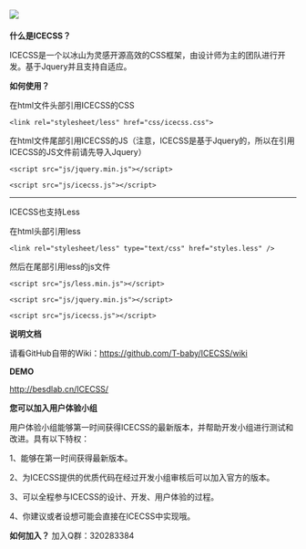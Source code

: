 ![](http://cdn.besdlab.cn/icecss-yqh.jpg)
======

**什么是ICECSS？**

ICECSS是一个以冰山为灵感开源高效的CSS框架，由设计师为主的团队进行开发。基于Jquery并且支持自适应。

**如何使用？**

在html文件头部引用ICECSS的CSS

`<link rel="stylesheet/less" href="css/icecss.css">`

在html文件尾部引用ICECSS的JS（注意，ICECSS是基于Jquery的，所以在引用ICECSS的JS文件前请先导入Jquery）

`<script src="js/jquery.min.js"></script>`

`<script src="js/icecss.js"></script>`


------------------------

ICECSS也支持Less

在html头部引用less

`<link rel="stylesheet/less" type="text/css" href="styles.less" />`

然后在尾部引用less的js文件

`<script src="js/less.min.js"></script>`

`<script src="js/jquery.min.js"></script>`

`<script src="js/icecss.js"></script>`

**说明文档**

请看GitHub自带的Wiki：https://github.com/T-baby/ICECSS/wiki

**DEMO**

http://besdlab.cn/ICECSS/

**您可以加入用户体验小组**

用户体验小组能够第一时间获得ICECSS的最新版本，并帮助开发小组进行测试和改进。具有以下特权：

1、能够在第一时间获得最新版本。

2、为ICECSS提供的优质代码在经过开发小组审核后可以加入官方的版本。

3、可以全程参与ICECSS的设计、开发、用户体验的过程。

4、你建议或者设想可能会直接在ICECSS中实现哦。


**如何加入？**
加入Q群：320283384
